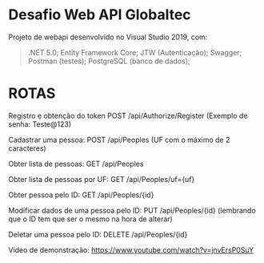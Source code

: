 # Desafio Web API Globaltec

Projeto de webapi desenvolvido no Visual Studio 2019, com:

  > .NET 5.0;
  > Entity Framework Core;
  > JTW (Autenticação);
  > Swagger;
  > Postman (testes);
  > PostgreSQL (banco de dados);

# ROTAS

Registro e obtenção do token
POST /api/Authorize/Register (Exemplo de senha: Teste@123)

Cadastrar uma pessoa:
POST /api/Peoples (UF com o máximo de 2 caracteres)

Obter lista de pessoas:
GET /api/Peoples

Obter lista de pessoas por UF:
GET /api/Peoples/uf={uf}

Obter pessoa pelo ID:
GET /api/Peoples/{id}

Modificar dados de uma pessoa pelo ID:
PUT /api/Peoples/{id} (lembrando que o ID tem que ser o mesmo na hora de alterar)

Deletar uma pessoa pelo ID:
DELETE /api/Peoples/{id}

Video de demonstração: https://www.youtube.com/watch?v=jnvErsP0SuY
